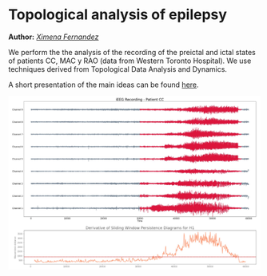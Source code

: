 # Topological analysis of epilepsy 

**Author:** <a href="https://ximenafernandez.github.io/">  _Ximena Fernandez_ </a>

We perform the the analysis of the recording of the preictal and ictal states of patients CC, MAC y RAO (data from Western Toronto Hospital). We use techniques derived from Topological Data Analysis and Dynamics.

A short presentation of the main ideas can be found [here](https://ximenafernandez.github.io/reveal.js-presentations/slides/Epilepsy.html#/).

<img src="figures/PD_epilepsy.jpg" width="600" height="auto" class="center"/>

